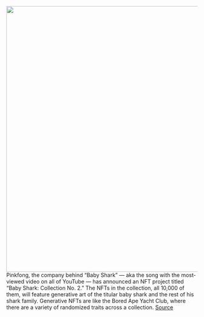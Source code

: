 <img src='https://cdn.vox-cdn.com/thumbor/gOgzwqk-4g6bwLsUEF97_XWS93A=/0x0:2120x1040/1200x800/filters:focal(891x351:1229x689)/cdn.vox-cdn.com/uploads/chorus_image/image/70985474/Screen_Shot_2022_06_16_at_14.59.37.0.png' width='700px' /><br/>
Pinkfong, the company behind “Baby Shark”  — aka the song with the most-viewed video on all of YouTube — has announced an NFT project titled “Baby Shark: Collection No. 2.” The NFTs in the collection, all 10,000 of them, will feature generative art of the titular baby shark and the rest of his shark family. Generative NFTs are like the Bored Ape Yacht Club, where there are a variety of randomized traits across a collection.
<a href='https://www.theverge.com/2022/6/16/23171737/baby-shark-nft-collection-2-announced-party'> Source <a/>